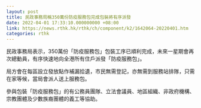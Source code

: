 ```yaml
---
layout: post
title: 民政事務局稱350萬份防疫服務包完成包裝將有序派發
date: 2022-04-01 17:33:10.000000000 +08:00
link: https://news.rthk.hk/rthk/ch/component/k2/1642064-20220401.htm
categories: rthk
---
```


民政事務局表示，350萬份「防疫服務包」包裝工序已順利完成，未來一星期會再次總動員，有序快速地向全港所有住戶派發「防疫服務包」。

局方會在每區設立發放點作補漏拾遺，市民無需登記，亦無需到服務站排隊，只需在家等候，當局會派人送上服務包。

參與包裝「防疫服務包」的有公務員團隊、立法會議員、地區組織、非政府機構、宗教團體及少數族裔團體的義工等協助。
